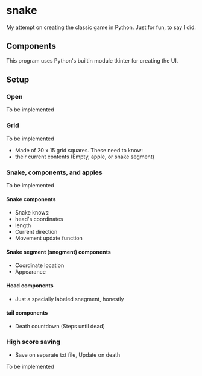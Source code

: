 # snake

My attempt on creating the classic game in Python. Just for fun, to say I did.

## Components

This program uses Python's builtin module tkinter for creating the UI.

## Setup

### Open

To be implemented

### Grid

To be implemented

- Made of 20 x 15 grid squares. These need to know:
- their current contents (Empty, apple, or snake segment)

### Snake, components, and apples

To be implemented

#### Snake components

- Snake knows:
- head's coordinates
- length
- Current direction
- Movement update function

#### Snake segment (snegment) components

- Coordinate location
- Appearance

#### Head components

- Just a specially labeled snegment, honestly

#### tail components

- Death countdown (Steps until dead)

### High score saving

- Save on separate txt file, Update on death

To be implemented
